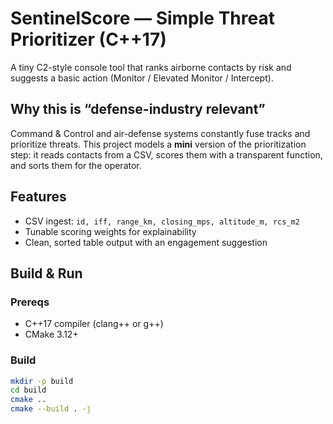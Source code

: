 # SentinelScore — Simple Threat Prioritizer (C++17)

A tiny C2-style console tool that ranks airborne contacts by risk and suggests a basic action (Monitor / Elevated Monitor / Intercept).

## Why this is “defense-industry relevant”
Command & Control and air-defense systems constantly fuse tracks and prioritize threats. This project models a **mini** version of the prioritization step: it reads contacts from a CSV, scores them with a transparent function, and sorts them for the operator.

## Features
- CSV ingest: `id, iff, range_km, closing_mps, altitude_m, rcs_m2`
- Tunable scoring weights for explainability
- Clean, sorted table output with an engagement suggestion

## Build & Run

### Prereqs
- C++17 compiler (clang++ or g++)
- CMake 3.12+

### Build
```bash
mkdir -p build
cd build
cmake ..
cmake --build . -j
